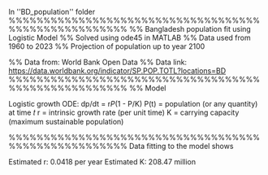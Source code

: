 In ''BD_population'' folder
%%%%%%%%%%%%%%%%%%%%%%%%%%%%%%%%%%%%%%%%%%%%%%%%%%%%%
%% Bangladesh population fit using Logistic Model 
%% Solved using ode45 in MATLAB
%% Data used from 1960 to 2023 
%% Projection of population up to year 2100

%% Data from: World Bank Open Data
%% Data link: https://data.worldbank.org/indicator/SP.POP.TOTL?locations=BD
%%%%%%%%%%%%%%%%%%%%%%%%%%%%%%%%%%%%%%%%%%%%%%%%%%%%%
%% Model

Logistic growth ODE: dp/dt = r*P*(1 - P/K)
P(t) = population (or any quantity) at time 𝑡
r = intrinsic growth rate (per unit time)
K = carrying capacity (maximum sustainable population)

%%%%%%%%%%%%%%%%%%%%%%%%%%%%%%%%%%%%%%%%%%%%%%%%%%%%%
Data fitting to the model shows 

Estimated r: 0.0418 per year
Estimated K: 208.47 million
